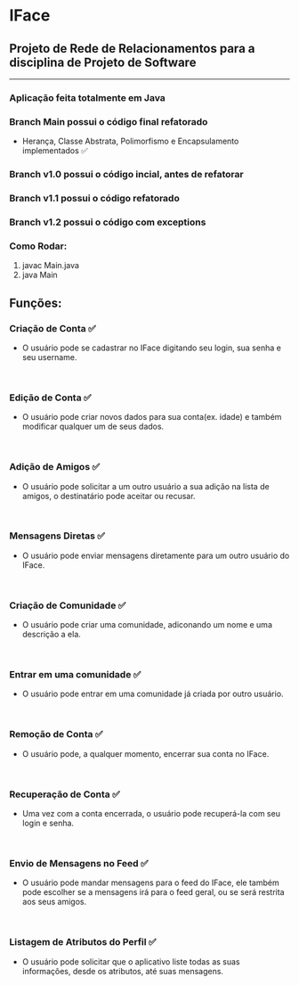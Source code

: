 # IFace
## Projeto de Rede de Relacionamentos para a disciplina de Projeto de Software
------------------------------------------------------------------------------
### Aplicação feita totalmente em Java

### Branch Main possui o código final refatorado
- Herança, Classe Abstrata, Polimorfismo e Encapsulamento implementados :white_check_mark:
### Branch v1.0 possui o código incial, antes de refatorar
### Branch v1.1 possui o código refatorado
### Branch v1.2 possui o código com exceptions
### Como Rodar:
1. javac Main.java
2. java Main
## Funções:

### Criação de Conta :white_check_mark:
- O usuário pode se cadastrar no IFace digitando seu login, sua senha e seu username.
<br/>

### Edição de Conta :white_check_mark:
- O usuário pode criar novos dados para sua conta(ex. idade) e também modificar qualquer um de seus dados.
<br/>

### Adição de Amigos :white_check_mark:
- O usuário pode solicitar a um outro usuário a sua adição na lista de amigos, o destinatário pode aceitar ou recusar.
<br/>

### Mensagens Diretas :white_check_mark:
- O usuário pode enviar mensagens diretamente para um outro usuário do IFace.
<br/>

### Criação de Comunidade :white_check_mark:
- O usuário pode criar uma comunidade, adiconando um nome e uma descrição a ela.
<br/>

### Entrar em uma comunidade :white_check_mark:
- O usuário pode entrar em uma comunidade já criada por outro usuário.
<br/>

### Remoção de Conta :white_check_mark:
- O usuário pode, a qualquer momento, encerrar sua conta no IFace.
<br/>

### Recuperação de Conta :white_check_mark:
- Uma vez com a conta encerrada, o usuário pode recuperá-la com seu login e senha.
<br/>

### Envio de Mensagens no Feed :white_check_mark:
- O usuário pode mandar mensagens para o feed do IFace, ele também pode escolher se a mensagens irá para o feed geral, ou se será restrita aos seus amigos.
<br/>

### Listagem de Atributos do Perfil :white_check_mark:
- O usuário pode solicitar que o aplicativo liste todas as suas informações, desde os atributos, até suas mensagens.
<br/>
